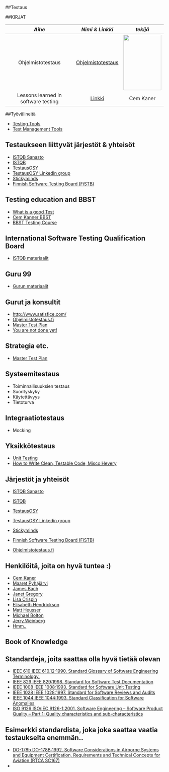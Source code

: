 

##Testaus 

##KIRJAT




| *Aihe* | *Nimi & Linkki* | *tekijä* |
| :--------: | :-------: | :-----: |
| Ohjelmistotestaus | [Ohjelmistotestaus](http://ekirjasto.kirjastot.fi/en/ekirjat/ohjelmistotestauksen-kasikirja) | <img alt="" height="176" src="http://www.ellibs.com/sites/default/files/imagecache/product/bookcover_978-952-5912-99-9.jpg" width="120" /> |
| Lessons learned in software testing | [Linkki](https://janet.finna.fi/Search/Results?lookfor=cem+kaner) | Cem Kaner   | 



##Työvälineitä

* [Testing Tools](http://en.wikipedia.org/wiki/Category:Software_testing_tools)
* [Test Management Tools](https://en.wikipedia.org/wiki/Test_management_tools)

## Testaukseen liittyvät järjestöt & yhteisöt

*  [ISTQB Sanasto](http://www.fistb.fi/sites/fistb.ttlry.mearra.com/files/istqb_sanasto.pdf) 
*  [ISTQB](http://www.istqb.org/)
*  [TestausOSY](http://testausosy.fi/)
*  [TestausOSY Linkedin group](http://www.linkedin.com/groups/TestausOSY-FAST-1812274/about)
*  [Stickyminds](http://www.stickyminds.com/)
*  [Finnish Software Testing Board (FiSTB)](http://www.fistb.fi/#!)


## Testing education and BBST

* [What is a good Test](http://www.kaner.com/pdfs/GoodTest.pdf)
* [Cem Kanner BBST](https://www.youtube.com/user/TestingEducation/videos)
* [BBST Testing Course](http://www.testingeducation.org/BBST/foundations/)

## International Software Testing Qualification Board

* [ISTQB materiaalit](http://www.istqb.org/downloads/finish/52/138.html)

## Guru 99

* [Gurun materiaalit](http://www.guru99.com/)


##  Gurut ja konsultit

* http://www.satisfice.com/
* [Ohjelmistotestaus.fi](http://ohjelmistotestaus.fi/)
* [Master Test Plan](http://qablog.practitest.com/2008/03/master-test-plan-the-strategic-side-of-testing/)
* [You are not done yet!](http://www.thebraidytester.com/downloads/YouAreNotDoneYet.pdf)

## Strategia etc.

* [Master Test Plan](http://qablog.practitest.com/2008/03/master-test-plan-the-strategic-side-of-testing/)


## Systeemitestaus

* Toiminnallisuuksien testaus
* Suorityskyky
* Käytettävyys
* Tietoturva


## Integraatiotestaus


* Mocking

## Yksikkötestaus

* [Unit Testing](http://stackoverflow.com/questions/67299/is-unit-testing-worth-the-effort)
* [How to Write Clean, Testable Code, Misco Hevery](https://www.youtube.com/watch?v=XcT4yYu_TTs)

## Järjestöt ja yhteisöt

*  [ISTQB Sanasto](http://www.fistb.fi/sites/fistb.ttlry.mearra.com/files/istqb_sanasto.pdf) 
*  [ISTQB](http://www.istqb.org/)
*  [TestausOSY](http://testausosy.fi/)
*  [TestausOSY Linkedin group](http://www.linkedin.com/groups/TestausOSY-FAST-1812274/about)
*  [Stickyminds](http://www.stickyminds.com/)
*  [Finnish Software Testing Board (FiSTB)](http://www.fistb.fi/#!)


* [Ohjelmistotestaus.fi](http://ohjelmistotestaus.fi/)


## Henkilöitä, joita on hyvä tuntea :)

*  [Cem Kaner](http://www.youtube.com/watch?v=2g4EqP57l7I&list=PL1C98945CECC21E22)
*  [Maaret Pyhäjärvi](http://visible-quality.blogspot.fi/)
*  [James Bach](http://www.youtube.com/watch?v=3FTwaojNkXw)
*  [Janet Gregory](http://janetgregory.ca/)
*  [Lisa Crispin](http://www.youtube.com/watch?v=tbOKe9WpnRw)
*  [Elisabeth Hendrickson](http://www.youtube.com/watch?v=bqrOnIECCSg)
*  [Matt Heusser](http://www.youtube.com/watch?v=xkqqwwwugdY&feature=youtu.be)
*  [Michael Bolton](http://www.youtube.com/watch?v=VNfPwD9u9Bk)
*  [Jerry Weinberg](http://www.softwaretestpro.com/Item/4920/)
*  [Hmm..](http://www.youtube.com/watch?v=XcT4yYu_TTs)

## Book of Knowledge 



## Standardeja, joita saattaa olla hyvä tietää olevan

  * [IEEE 610 IEEE 610.12:1990. Standard Glossary of Software Engineering Terminology.](https://standards.ieee.org/findstds/standard/610.12-1990.html)
  * [IEEE 829 IEEE 829:1998. Standard for Software Test Documentation](https://standards.ieee.org/findstds/standard/829-1998.html)
  * [IEEE 1008 IEEE 1008:1993. Standard for Software Unit Testing](http://ieeexplore.ieee.org/xpl/mostRecentIssue.jsp?punumber=2599)
  * [IEEE 1028 IEEE 1028:1997. Standard for Software Reviews and Audits](http://ieeexplore.ieee.org/stamp/stamp.jsp?arnumber=4601584)
  * [IEEE 1044 IEEE 1044:1993. Standard Classification for Software Anomalies](https://standards.ieee.org/findstds/standard/1044-2009.html)
  * [ISO 9126 ISO/IEC 9126-1:2001. Software Engineering – Software Product Quality – Part 1: Quality
characteristics and sub-characteristics ](https://en.wikipedia.org/wiki/ISO/IEC_9126)
 
## Esimerkki standardista, joka joka saattaa vaatia testaukselta enemmän..

* [DO-178b DO-178B:1992. Software Considerations in Airborne Systems and Equipment Certification,
Requirements and Technical Concepts for Aviation (RTCA SC167)](https://en.wikipedia.org/wiki/DO-178B)
* 
